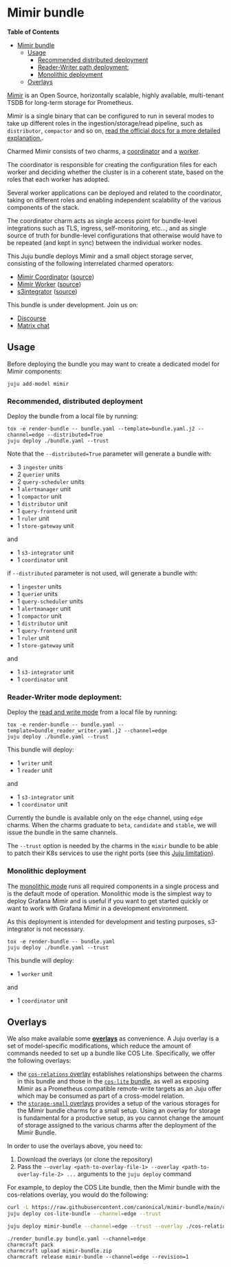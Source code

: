 # Mimir bundle

<!-- markdown-toc start - Don't edit this section. Run M-x markdown-toc-refresh-toc -->
**Table of Contents**

- [Mimir bundle](#mimir-bundle)
    - [Usage](#usage)
        - [Recommended distributed deployment](#recommended-distributed-deployment)
        - [Reader-Writer path deployment:](#reader-writer-mode-deployment)
        - [Monolithic deployment](#monolithic-deployment)
    - [Overlays](#overlays)

<!-- markdown-toc end -->



[Mimir](https://grafana.com/oss/mimir/) is an Open Source, horizontally scalable, highly available, multi-tenant TSDB for long-term storage for Prometheus.

Mimir is a single binary that can be configured to run in several modes to take up different roles in the ingestion/storage/read pipeline, such as `distributor`, `compactor` and so on, [read the official docs for a more detailed explanation.](https://grafana.com/docs/mimir/latest/get-started/about-grafana-mimir-architecture/#grafana-mimir-components).

Charmed Mimir consists of two charms, a [coordinator](https://github.com/canonical/mimir-coordinator-k8s-operator) and a [worker](https://github.com/canonical/mimir-worker-k8s-operator).

The coordinator is responsible for creating the configuration files for each worker and deciding whether the cluster is in a coherent state, based on the roles that each worker has adopted.

Several worker applications can be deployed and related to the coordinator, taking on different roles and enabling independent scalability of the various components of the stack.

The coordinator charm acts as single access point for bundle-level integrations such as TLS, ingress, self-monitoring, etc..., and as single source of truth for bundle-level configurations that otherwise would have to be repeated (and kept in sync) between the individual worker nodes.


This Juju bundle deploys Mimir and a small object storage server, consisting of the following interrelated charmed operators:

- [Mimir Coordinator](https://charmhub.io/mimir-coordinator-k8s) ([source](https://github.com/canonical/mimir-coordinator-k8s-operator))
- [Mimir Worker](https://charmhub.io/mimir-worker-k8s) ([source](https://github.com/canonical/mimir-worker-k8s-operator))
- [s3integrator](https://charmhub.io/s3-integrator) ([source](https://github.com/canonical/s3-integrator))

This bundle is under development.
Join us on:

- [Discourse](https://charmhub.io/topics/canonical-observability-stack)
- [Matrix chat](https://matrix.to/#/#cos:ubuntu.com)

## Usage

Before deploying the bundle you may want to create a dedicated model for Mimir components:

```shell
juju add-model mimir
```

### Recommended, distributed deployment

Deploy the bundle from a local file by running:

```shell
tox -e render-bundle -- bundle.yaml --template=bundle.yaml.j2 --channel=edge --distributed=True
juju deploy ./bundle.yaml --trust
```

Note that the `--distributed=True` parameter will generate a bundle with:

- 3 `ingester` units
- 2 `querier` units
- 2 `query-scheduler` units
- 1 `alertmanager` unit
- 1 `compactor` unit
- 1 `distributor` unit
- 1 `query-frontend` unit
- 1 `ruler` unit
- 1 `store-gateway` unit

and

- 1 `s3-integrator` unit
- 1 `coordinator` unit

if `--distributed` parameter is not used, will generate a bundle with:

- 1 `ingester` units
- 1 `querie`r units
- 1 `query-scheduler` units
- 1 `alertmanager` unit
- 1 `compactor` unit
- 1 `distributor` unit
- 1 `query-frontend` unit
- 1 `ruler` unit
- 1 `store-gateway` unit

and

- 1 `s3-integrator` unit
- 1 `coordinator` unit


### Reader-Writer mode deployment:

Deploy the [read and write mode](https://grafana.com/docs/mimir/latest/references/architecture/deployment-modes/#read-write-mode) from a local file by running:

```shell
tox -e render-bundle -- bundle.yaml --template=bundle_reader_writer.yaml.j2 --channel=edge
juju deploy ./bundle.yaml --trust
```

This bundle will deploy:

- 1 `writer` unit
- 1 `reader` unit

and

- 1 `s3-integrator` unit
- 1 `coordinator` unit


Currently the bundle is available only on the `edge` channel, using `edge` charms.
When the charms graduate to `beta`, `candidate` and `stable`, we will issue the bundle in the same channels.

The `--trust` option is needed by the charms in the `mimir` bundle to be able to patch their K8s services to use the right ports (see this [Juju limitation](https://bugs.launchpad.net/juju/+bug/1936260)).


### Monolithic deployment

The [monolithic mode](https://grafana.com/docs/mimir/latest/references/architecture/deployment-modes/#monolithic-mode) runs all required components in a single process and is the default mode of operation. Monolithic mode is the simplest way to deploy Grafana Mimir and is useful if you want to get started quickly or want to work with Grafana Mimir in a development environment.

As this deployment is intended for development and testing purposes, s3-integrator is not necessary.


```shell
tox -e render-bundle -- bundle.yaml
juju deploy ./bundle.yaml --trust
```

This bundle will deploy:

- 1 `worker` unit

and

- 1 `coordinator` unit


## Overlays

We also make available some [**overlays**](https://juju.is/docs/sdk/bundle-reference) as convenience.
A Juju overlay is a set of model-specific modifications, which reduce the amount of commands needed to set up a bundle like COS Lite.
Specifically, we offer the following overlays:

* the [`cos-relations` overlay](https://raw.githubusercontent.com/canonical/cos-lite-bundle/main/overlays/cos-relations-overlay.yaml) establishes relationships between the charms in this bundle and those in the [`cos-lite` bundle](https://github.com/canonical/cos-lite-bundle), as well as exposing Mimir as a Prometheus compatible remote-write targets as an Juju offer which may be consumed as part of a cross-model relation.
* the [`storage-small` overlays](https://raw.githubusercontent.com/canonical/cos-lite-bundle/main/overlays/storage-small-overlay.yaml) provides a setup of the various storages for the Mimir bundle charms for a small setup.
  Using an overlay for storage is fundamental for a productive setup, as you cannot change the amount of storage assigned to the various charms after the deployment of the Mimir Bundle.

In order to use the overlays above, you need to:

1. Download the overlays (or clone the repository)
2. Pass the `--overlay <path-to-overlay-file-1> --overlay <path-to-overlay-file-2> ...` arguments to the `juju deploy` command

For example, to deploy the COS Lite bundle, then the Mimir bundle with the cos-relations overlay, you would do the following:

```sh
curl -L https://raw.githubusercontent.com/canonical/mimir-bundle/main/overlays/cos-relations-overlay.yaml -O
juju deploy cos-lite-bundle --channel=edge --trust

juju deploy mimir-bundle --channel=edge --trust --overlay ./cos-relations-overlay.yaml
```
```shell
./render_bundle.py bundle.yaml --channel=edge
charmcraft pack
charmcraft upload mimir-bundle.zip
charmcraft release mimir-bundle --channel=edge --revision=1
```

